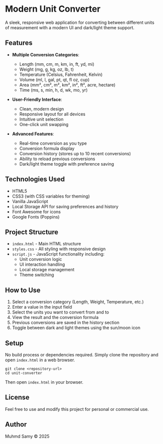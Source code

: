 # Modern Unit Converter

A sleek, responsive web application for converting between different units of measurement with a modern UI and dark/light theme support.

## Features

- **Multiple Conversion Categories**:
  - Length (mm, cm, m, km, in, ft, yd, mi)
  - Weight (mg, g, kg, oz, lb, t)
  - Temperature (Celsius, Fahrenheit, Kelvin)
  - Volume (ml, l, gal, pt, qt, fl oz, cup)
  - Area (mm², cm², m², km², in², ft², acre, hectare)
  - Time (ms, s, min, h, d, wk, mo, yr)

- **User-Friendly Interface**:
  - Clean, modern design
  - Responsive layout for all devices
  - Intuitive unit selection
  - One-click unit swapping

- **Advanced Features**:
  - Real-time conversion as you type
  - Conversion formula display
  - Conversion history (stores up to 10 recent conversions)
  - Ability to reload previous conversions
  - Dark/light theme toggle with preference saving

## Technologies Used

- HTML5
- CSS3 (with CSS variables for theming)
- Vanilla JavaScript
- Local Storage API for saving preferences and history
- Font Awesome for icons
- Google Fonts (Poppins)

## Project Structure

- `index.html` - Main HTML structure
- `styles.css` - All styling with responsive design
- `script.js` - JavaScript functionality including:
  - Unit conversion logic
  - UI interaction handling
  - Local storage management
  - Theme switching

## How to Use

1. Select a conversion category (Length, Weight, Temperature, etc.)
2. Enter a value in the input field
3. Select the units you want to convert from and to
4. View the result and the conversion formula
5. Previous conversions are saved in the history section
6. Toggle between dark and light themes using the sun/moon icon

## Setup

No build process or dependencies required. Simply clone the repository and open `index.html` in a web browser.

```
git clone <repository-url>
cd unit-converter
```

Then open `index.html` in your browser.

## License

Feel free to use and modify this project for personal or commercial use.

## Author

Muhmd Samy © 2025